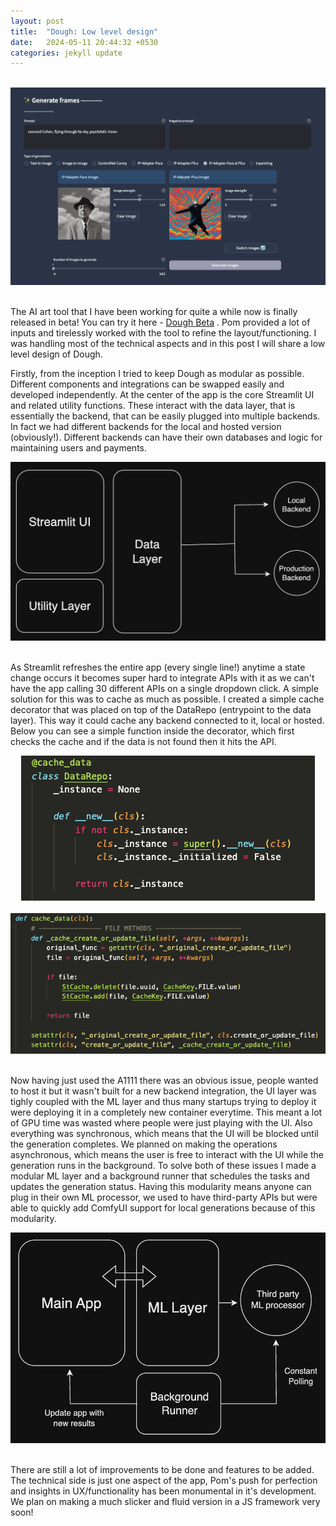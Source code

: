 ```yaml
---
layout: post
title:  "Dough: Low level design"
date:   2024-05-11 20:44:32 +0530
categories: jekyll update
---
```


<br>
<div style="text-align: center;">
  <img src="/asset/images/dough_0.png" alt="Dough" style="max-height: 600px; max-width: 100%; margin: 0 auto;">
</div>
<br>

The AI art tool that I have been working for quite a while now is finally released in beta! You can try it here - <a href="https://github.com/banodoco/Dough">Dough Beta</a> . Pom provided a lot of inputs and tirelessly worked with the tool to refine the layout/functioning. I was handling most of the technical aspects and in this post I will share a low level design of Dough.

Firstly, from the inception I tried to keep Dough as modular as possible. Different components and integrations can be swapped easily and developed independently. At the center of the app is the core Streamlit UI and related utility functions. These interact with the data layer, that is essentially the backend, that can be easily plugged into multiple backends. In fact we had different backends for the local and hosted version (obviously!). Different backends can have their own databases and logic for maintaining users and payments.

<div style="text-align: center;">
  <img src="/asset/images/dough_1.png" alt="Dough" style="max-height: 600px; max-width: 100%; margin: 0 auto;">
</div>
<br>

As Streamlit refreshes the entire app (every single line!) anytime a state change occurs it becomes super hard to integrate APIs with it as we can't have the app calling 30 different APIs on a single dropdown click. A simple solution for this was to cache as much as possible. I created a simple cache decorator that was placed on top of the DataRepo (entrypoint to the data layer). This way it could cache any backend connected to it, local or hosted. Below you can see a simple function inside the decorator, which first checks the cache and if the data is not found then it hits the API.

<div style="text-align: center;">
  <img src="/asset/images/dough_2.png" alt="Dough" style="max-height: 600px; max-width: 100%; margin: 0 auto;">
</div>
<br>
<div style="text-align: center;">
  <img src="/asset/images/dough_3.png" alt="Dough" style="max-height: 600px; max-width: 100%; margin: 0 auto;">
</div>
<br>

Now having just used the A1111 there was an obvious issue, people wanted to host it but it wasn't built for a new backend integration, the UI layer was tighly coupled with the ML layer and thus many startups trying to deploy it were deploying it in a completely new container everytime. This meant a lot of GPU time was wasted where people were just playing with the UI. Also everything was synchronous, which means that the UI will be blocked until the generation completes. We planned on making the operations asynchronous, which means the user is free to interact with the UI while the generation runs in the background. To solve both of these issues I made a modular ML layer and a background runner that schedules the tasks and updates the generation status. Having this modularity means anyone can plug in their own ML processor, we used to have third-party APIs but were able to quickly add ComfyUI support for local generations because of this modularity.

<div style="text-align: center;">
  <img src="/asset/images/dough_4.png" alt="Notification History" style="max-height: 600px; max-width: 100%; margin: 0 auto;">
</div>
<br>

There are still a lot of improvements to be done and features to be added. The technical side is just one aspect of the app, Pom's push for perfection and insights in UX/functionality has been monumental in it's development. We plan on making a much slicker and fluid version in a JS framework very soon! 